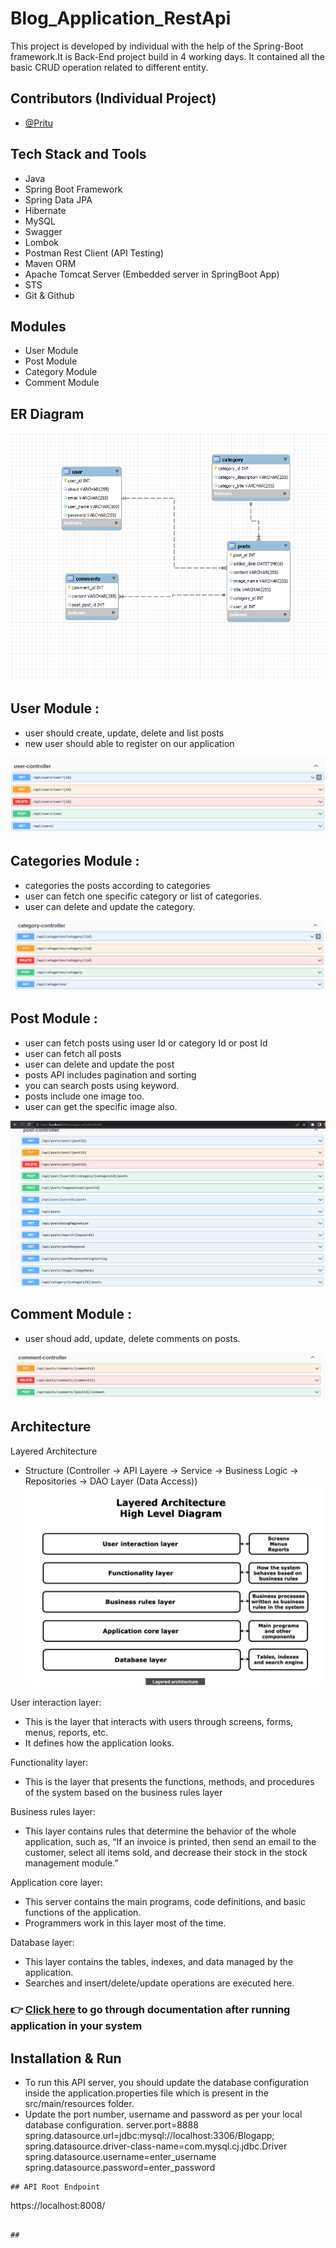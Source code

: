 # Blog_Application_RestApi

This project is developed by individual with the help of the Spring-Boot framework.It is Back-End project build in 4 working days.
It contained all the basic CRUD operation related to different entity.

## Contributors (Individual Project)
- [@Pritu](https://github.com/Pritu2022)


## Tech Stack and Tools
- Java
- Spring Boot Framework
- Spring Data JPA
- Hibernate
- MySQL
- Swagger
- Lombok
- Postman Rest Client (API Testing)
- Maven ORM
- Apache Tomcat Server (Embedded server in SpringBoot App)
- STS
- Git & Github


## Modules
- User Module
- Post Module
- Category Module
- Comment Module

## ER Diagram
![img](https://github.com/Kajol1106/Blog-Application/blob/main/BlogApplicationAPI/src/main/resources/templates/blogapperdiagram.png)

## User Module :
- user should create, update, delete and list posts
- new user should able to register on our application

![img](https://github.com/Kajol1106/Blog-Application/blob/main/BlogApplicationAPI/src/main/resources/templates/UserController.png)
 
## Categories Module :
 - categories the posts according to categories
 - user can fetch one specific category or list of categories.
 - user can delete and update the category.
 
 ![img](https://github.com/Kajol1106/Blog-Application/blob/main/BlogApplicationAPI/src/main/resources/templates/CategoryController.png)
 
 ## Post Module :
 - user can fetch posts using user Id or category Id or post Id
 - user can fetch all posts
 - user can delete and update the post
 - posts API includes pagination and sorting
 - you can search posts using keyword.
 - posts include one image too.
 - user can get the specific image also.
 
 ![img](https://github.com/Kajol1106/Blog-Application/blob/main/BlogApplicationAPI/src/main/resources/templates/PostController.png)
 
 ## Comment Module :
 - user shoud add, update, delete comments on posts.
 
 ![img](https://github.com/Kajol1106/Blog-Application/blob/main/BlogApplicationAPI/src/main/resources/templates/CommentController.png)
 
 ## Architecture 
 
 Layered Architecture
- Structure (Controller -> API Layere -> Service -> Business Logic -> Repositories -> DAO Layer (Data Access))
![img](https://github.com/Kajol1106/Blog-Application/blob/main/BlogApplicationAPI/src/main/resources/templates/layered%20Architecture.png)

User interaction layer:
- This is the layer that interacts with users through screens, forms, menus, reports, etc.
- It defines how the application looks.  

Functionality layer: 
- This is the layer that presents the functions, methods, and procedures of the system based on the business rules layer

Business rules layer:
- This layer contains rules that determine the behavior of the whole application, such as, “If an invoice is printed, then send an email to the customer, select all items sold, and decrease their stock in the stock management module.” 

Application core layer:
- This server contains the main programs, code definitions, and basic functions of the application.
- Programmers work in this layer most of the time.

Database layer:
- This layer contains the tables, indexes, and data managed by the application.
- Searches and insert/delete/update operations are executed here. 

### 👉 [Click here](http://localhost:8888/swagger-ui/index.html#/) to go through documentation after running application in your system

  
## Installation & Run
- To run this API server, you should update the database configuration inside the application.properties file which is present in the src/main/resources folder.
- Update the port number, username and password as per your local database configuration.
server.port=8888
spring.datasource.url=jdbc:mysql://localhost:3306/Blogapp;
spring.datasource.driver-class-name=com.mysql.cj.jdbc.Driver
spring.datasource.username=enter_username
spring.datasource.password=enter_password
```
## API Root Endpoint
```
https://localhost:8008/
```

## 

